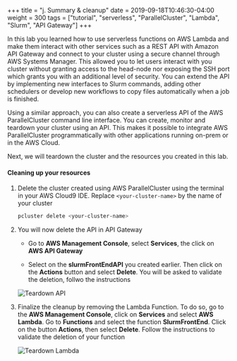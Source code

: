 +++
title = "j. Summary & cleanup"
date = 2019-09-18T10:46:30-04:00
weight = 300
tags = ["tutorial", "serverless", "ParallelCluster", "Lambda", "Slurm", "API Gateway"]
+++


In this lab you learned how to use serverless functions on AWS Lambda and make them interact with other services such as a REST API with Amazon API Gateway and connect to your cluster using a secure channel through AWS Systems Manager. This allowed you to let users interact with you cluster without granting access to the head-node nor exposing the SSH port which grants you with an additional level of security. You can extend the API by implementing new interfaces to Slurm commands, adding other schedulers or develop new workflows to copy files automatically when a job is finished.

Using a similar approach, you can also create a serverless API of the AWS ParallelCluster command line interface. You can create, monitor and teardown your cluster using an API. This makes it possible to integrate AWS ParallelCluster programmatically with other applications running on-prem or in the AWS Cloud.

Next, we will teardown the cluster and the resources you created in this lab.


#### Cleaning up your resources

1. Delete the cluster created using AWS ParallelCluster using the terminal in your AWS Cloud9 IDE. Replace `<your-cluster-name>` by the name of your cluster

   ```bash
   pcluster delete <your-cluster-name>
   ```

2. You will now delete the API in API Gateway

   - Go to **AWS Management Console**, select **Services**, the click on **AWS API Gateway**

   - Select on the **slurmFrontEndAPI** you created earlier. Then click on the **Actions** button and select **Delete**. You will be asked to validate the deletion, follwo the instructions

   ![Teardown API](/images/serverless/teardown1.png)


3. Finalize the cleanup by removing the Lambda Function. To do so, go to the **AWS Management Console**, click on **Services** and select **AWS Lambda**. Go to **Functions** and select the function **SlurmFrontEnd**. Click on the button **Actions**, then select **Delete**. Follow the instructions to validate the deletion of your function

   ![Teardown Lambda](/images/serverless/teardown2.png)





